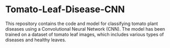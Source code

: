 # Tomato-Leaf-Disease-CNN
This repository contains the code and model for classifying tomato plant diseases using a Convolutional Neural Network (CNN). The model has been trained on a dataset of tomato leaf images, which includes various types of diseases and healthy leaves.
